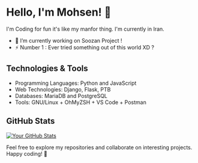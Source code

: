 # Hello, I'm Mohsen! 👋

I'm Coding for fun it's like my manfor thing. I'm currently in Iran.

- 🔭 I’m currently working on Soozan Project !
- ⚡ Number 1 : Ever tried something out of this world XD ?


## Technologies & Tools

- Programming Languages: Python and JavaScript
- Web Technologies: Django, Flask, PTB
- Databases: MariaDB and PostgreSQL
- Tools: GNU/Linux + OhMyZSH + VS Code + Postman 



## GitHub Stats

[![Your GitHub Stats](https://github-readme-stats.vercel.app/api?username=your-username&show_icons=true&count_private=true&hide=contribs&theme=radical)](https://github.com/your-username)


Feel free to explore my repositories and collaborate on interesting projects. Happy coding! 🚀
